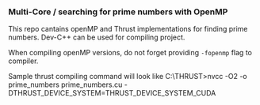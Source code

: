 ### Multi-Core / searching for prime numbers with OpenMP

This repo cantains openMP and Thrust implementations for finding prime numbers. Dev-C++ can be used for compiling project. 

When compiling openMP versions, do not forget providing `-fopenmp` flag to compiler.

Sample thrust compiling command will look like C:\THRUST>nvcc -O2 -o prime_numbers prime_numbers.cu -DTHRUST_DEVICE_SYSTEM=THRUST_DEVICE_SYSTEM_CUDA
